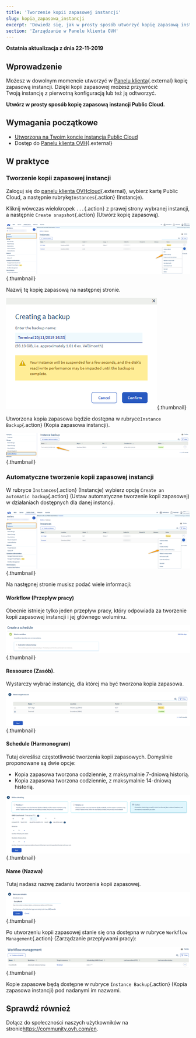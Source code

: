 ```yaml
---
title: 'Tworzenie kopii zapasowej instancji'
slug: kopia_zapasowa_instancji
excerpt: 'Dowiedz się, jak w prosty sposób utworzyć kopię zapasową instancji Public Cloud'
section: 'Zarządzanie w Panelu klienta OVH'
---
```


**Ostatnia aktualizacja z dnia 22-11-2019**

## Wprowadzenie

Możesz w dowolnym momencie utworzyć w [Panelu klienta](https://www.ovh.com/auth/?action=gotomanager){.external} kopię zapasową instancji. Dzięki kopii zapasowej możesz przywrócić Twoją instancję z pierwotną konfiguracją lub też ją odtworzyć.

**Utwórz w prosty sposób kopię zapasową instancji Public Cloud.**

## Wymagania początkowe

- [Utworzona na Twoim koncie instancja Public Cloud](https://docs.ovh.com/pl/public-cloud/tworzenie_instancji_w_panelu_klienta_ovh/)
- Dostęp do [Panelu klienta OVH](https://www.ovh.com/auth/?action=gotomanager){.external}

## W praktyce

### Tworzenie kopii zapasowej instancji

Zaloguj się do [panelu klienta OVHcloud](https://www.ovh.com/auth/?action=gotomanager){.external}, wybierz kartę Public Cloud,  a następnie rubrykę`Instances`{.action} (Instancje).

Kliknij wówczas wielokropek `...`{.action} z prawej strony wybranej instancji, a następnie `Create snapshot`{.action} (Utwórz kopię zapasową).

![public-cloud-instance-backup](images/createbackup1.png){.thumbnail}

Nazwij tę kopię zapasową na następnej stronie.

![public-cloud-instance-backup](images/createbackup2.png){.thumbnail}

Utworzona kopia zapasowa będzie dostępna w rubryce`Instance Backup`{.action} (Kopia zapasowa instancji).

![public-cloud-instance-backup](images/createbackup3.png){.thumbnail}

### Automatyczne tworzenie kopii zapasowej instancji

W rubryce `Instances`{.action} (Instancje) wybierz opcję `Create an automatic backup`{.action} (Ustaw automatyczne tworzenie kopii zapasowej) w działaniach dostępnych dla danej instancji.

![public-cloud-instance-backup](images/createbackup4.png){.thumbnail}

Na następnej stronie musisz podać wiele informacji:

#### **Workflow (Przepływ pracy)** 

Obecnie istnieje tylko jeden przepływ pracy, który odpowiada za tworzenie kopii zapasowej instancji i jej głównego woluminu.

![public-cloud-instance-backup](images/createbackup5.png){.thumbnail}

#### **Ressource (Zasób)**. 

Wystarczy wybrać instancję, dla której ma być tworzona kopia zapasowa.

![public-cloud-instance-backup](images/createbackup6.png){.thumbnail}

#### **Schedule (Harmonogram)** 

Tutaj określisz częstotliwość tworzenia kopii zapasowych. Domyślnie proponowane są dwie opcje:

* Kopia zapasowa tworzona codziennie, z maksymalnie 7-dniową historią.
* Kopia zapasowa tworzona codziennie, z maksymalnie 14-dniową historią.

![public-cloud-instance-backup](images/createbackup7.png){.thumbnail}

    
#### **Name (Nazwa)** 

Tutaj nadasz nazwę zadaniu tworzenia kopii zapasowej.
 
![public-cloud-instance-backup](images/createbackup8.png){.thumbnail}

Po utworzeniu kopii zapasowej stanie się ona dostępna w rubryce `Workflow Management`{.action} (Zarządzanie przepływami pracy):

![public-cloud-instance-backup](images/createbackup9.png){.thumbnail}

Kopie zapasowe będą dostępne w rubryce `Instance Backup`{.action} (Kopia zapasowa instancji) pod nadanymi im nazwami.


## Sprawdź również

Dołącz do społeczności naszych użytkowników na stronie<https://community.ovh.com/en>.